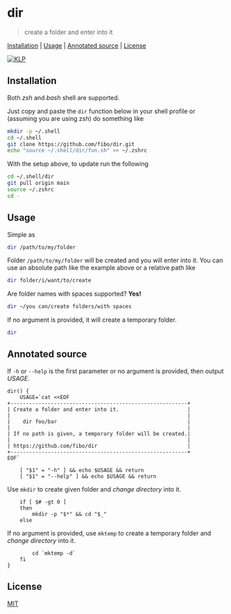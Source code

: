 # dir

> create a folder and enter into it

[Installation](#installation) |
[Usage](#usage) |
[Annotated source](#annotated-source) |
[License](#license)

[![KLP](https://fibo.github.io/svg/klp-badge.svg)](https://fibo.github.io/kiss-literate-programming)

## Installation

Both *zsh* and *bash* shell are supported.

Just copy and paste the `dir` function below in your shell profile or (assuming you are using zsh) do something like

```sh
mkdir -p ~/.shell
cd ~/.shell
git clone https://github.com/fibo/dir.git
echo "source ~/.shell/dir/fun.sh" >> ~/.zshrc
```

With the setup above, to update run the following

```sh
cd ~/.shell/dir
git pull origin main
source ~/.zshrc
cd -
```

## Usage

Simple as

```sh
dir /path/to/my/folder
```

Folder `/path/to/my/folder` will be created and you will enter into it.
You can use an absolute path like the example above or a relative path like

```sh
dir folder/i/want/to/create
```

Are folder names with spaces supported? **Yes!**

```sh
dir ~/you can/create folders/with spaces
```

If no argument is provided, it will create a temporary folder.

```sh
dir
```

## Annotated source

If `-h` or `--help` is the first parameter or no argument is provided, then output *USAGE*.


    dir() {
    	USAGE=`cat <<EOF
    +---------------------------------------------------------+
    | Create a folder and enter into it.                      |
    |                                                         |
    |    dir foo/bar                                          |
    |                                                         |
    | If no path is given, a temporary folder will be created.|
    |                                                         |
    | https://github.com/fibo/dir                             |
    +---------------------------------------------------------+
    EOF`

    	[ "$1" = "-h" ] && echo $USAGE && return
    	[ "$1" = "--help" ] && echo $USAGE && return

Use `mkdir` to create given folder and *change directory* into it.

    	if [ $# -gt 0 ]
    	then
    		mkdir -p "$*" && cd "$_"
    	else

If no argument is provided, use `mktemp` to create a temporary folder and *change directory* into it.

    		cd `mktemp -d`
    	fi
    }

## License

[MIT](https://fibo.github.io/mit-license)

